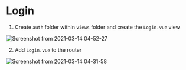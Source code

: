 # Login

1. Create `auth` folder within `views` folder and create the `Login.vue` view

![Screenshot from 2021-03-14 04-52-27](https://user-images.githubusercontent.com/73107656/111057660-1a310580-8481-11eb-9d47-23b35403bd43.png)

2. Add `Login.vue` to the router

![Screenshot from 2021-03-14 04-31-58](https://user-images.githubusercontent.com/73107656/111057301-3da68100-847e-11eb-95b9-3806c8d172f0.png)